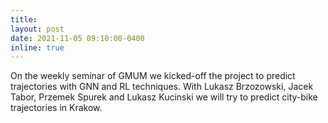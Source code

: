 ```yaml
---
title:
layout: post
date: 2021-11-05 09:10:00-0400
inline: true
---
```


On the weekly seminar of GMUM we kicked-off the project to predict trajectories with GNN and RL techniques. With Lukasz Brzozowski, Jacek Tabor, Przemek Spurek and Lukasz Kucinski we will try to predict city-bike trajectories in Krakow.
